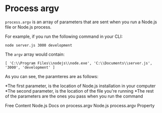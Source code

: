 # Process argv

`process.argv` is an array of parameters that are sent when you run a Node.js file or Node.js process.

For example, if you run the following command in your CLI: 

`node server.js 3000 development`

The `argv` array would contain:

`[ 'C:\\Program Files\\nodejs\\node.exe',
  'C:\\Documents\\server.js',
  '3000',
  'development'
]`

As you can see, the paramteres are as follows:

*The first parameter, is the location of Node.js installation in your computer
*The second parameter, is the location of the file you're running
*The rest of the parameters are the ones you pass when you run the command

<ResourceGroupTitle>Free Content</ResourceGroupTitle>
<BadgeLink colorScheme='yellow' badgeText='Read' href='https://nodejs.org/docs/latest/api/process.html'>Node.js Docs on process.argv</BadgeLink>
<BadgeLink colorScheme='yellow' badgeText='Read' href='https://www.geeksforgeeks.org/node-js-process-argv-property/'>Node.js process.argv Property
</BadgeLink>
